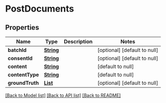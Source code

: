 # PostDocuments
## Properties

Name | Type | Description | Notes
------------ | ------------- | ------------- | -------------
**batchId** | [**String**](string.md) |  | [optional] [default to null]
**consentId** | [**String**](string.md) |  | [optional] [default to null]
**content** | [**String**](string.md) |  | [default to null]
**contentType** | [**String**](string.md) |  | [default to null]
**groundTruth** | [**List**](Document_groundTruth.md) |  | [optional] [default to null]

[[Back to Model list]](../README.md#documentation-for-models) [[Back to API list]](../README.md#documentation-for-api-endpoints) [[Back to README]](../README.md)

